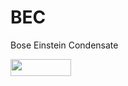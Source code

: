 # BEC

Bose Einstein Condensate

<img src="https://rawgit.com/in	git@github.com:suriyadeepan/deepBEC/None/svgs/a4f1fbad36160e02db614036e545e5b2.svg?invert_in_darkmode" align=middle width=97.149855pt height=26.76201000000001pt/>

